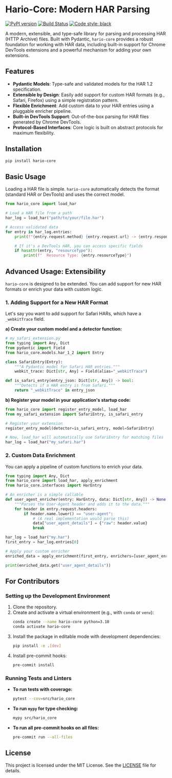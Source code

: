 # Hario-Core: Modern HAR Parsing

[![PyPI version](https://badge.fury.io/py/hario-core.svg)](https://badge.fury.io/py/hario-core)
[![Build Status](https://github.com/v-pikulev/hario-core/actions/workflows/python-package.yml/badge.svg)](https://github.com/v-pikulev/hario-core/actions/workflows/python-package.yml)
[![Code style: black](https://img.shields.io/badge/code%20style-black-000000.svg)](https://github.com/psf/black)

A modern, extensible, and type-safe library for parsing and processing HAR (HTTP Archive) files. Built with Pydantic, `hario-core` provides a robust foundation for working with HAR data, including built-in support for Chrome DevTools extensions and a powerful mechanism for adding your own extensions.

## Features

-   **Pydantic Models**: Type-safe and validated models for the HAR 1.2 specification.
-   **Extensible by Design**: Easily add support for custom HAR formats (e.g., Safari, Firefox) using a simple registration pattern.
-   **Flexible Enrichment**: Add custom data to your HAR entries using a pluggable enricher pipeline.
-   **Built-in DevTools Support**: Out-of-the-box parsing for HAR files generated by Chrome DevTools.
-   **Protocol-Based Interfaces**: Core logic is built on abstract protocols for maximum flexibility.

## Installation

```bash
pip install hario-core
```

## Basic Usage

Loading a HAR file is simple. `hario-core` automatically detects the format (standard HAR or DevTools) and uses the correct model.

```python
from hario_core import load_har

# Load a HAR file from a path
har_log = load_har("path/to/your/file.har")

# Access validated data
for entry in har_log.entries:
    print(f"{entry.request.method} {entry.request.url} -> {entry.response.status}")

    # If it's a DevTools HAR, you can access specific fields
    if hasattr(entry, "resourceType"):
        print(f"  Resource Type: {entry.resourceType}")
```

## Advanced Usage: Extensibility

`hario-core` is designed to be extended. You can add support for new HAR formats or enrich your data with custom logic.

### 1. Adding Support for a New HAR Format

Let's say you want to add support for Safari HARs, which have a `_webkitTrace` field.

**a) Create your custom model and a detector function:**

```python
# my_safari_extension.py
from typing import Any, Dict
from pydantic import Field
from hario_core.models.har_1_2 import Entry

class SafariEntry(Entry):
    """A Pydantic model for Safari HAR entries."""
    webkit_trace: Dict[str, Any] = Field(alias="_webkitTrace")

def is_safari_entry(entry_json: Dict[str, Any]) -> bool:
    """Detects if a HAR entry is from Safari."""
    return "_webkitTrace" in entry_json
```

**b) Register your model in your application's startup code:**

```python
from hario_core import register_entry_model, load_har
from my_safari_extension import SafariEntry, is_safari_entry

# Register your extension
register_entry_model(detector=is_safari_entry, model=SafariEntry)

# Now, load_har will automatically use SafariEntry for matching files
har_log = load_har("my_safari.har")
```

### 2. Custom Data Enrichment

You can apply a pipeline of custom functions to enrich your data.

```python
from typing import Any, Dict
from hario_core import load_har, apply_enrichment
from hario_core.interfaces import HarEntry

# An enricher is a simple callable
def user_agent_enricher(entry: HarEntry, data: Dict[str, Any]) -> None:
    """Parses the User-Agent header and adds it to the data."""
    for header in entry.request.headers:
        if header.name.lower() == "user-agent":
            # (A real implementation would parse this)
            data["user_agent_details"] = {"raw": header.value}
            break

har_log = load_har("my.har")
first_entry = har_log.entries[0]

# Apply your custom enricher
enriched_data = apply_enrichment(first_entry, enrichers=[user_agent_enricher])

print(enriched_data.get("user_agent_details"))
```

## For Contributors

### Setting up the Development Environment

1.  Clone the repository.
2.  Create and activate a virtual environment (e.g., with `conda` or `venv`):
    ```bash
    conda create --name hario-core python=3.10
    conda activate hario-core
    ```
3.  Install the package in editable mode with development dependencies:
    ```bash
    pip install -e .[dev]
    ```
4.  Install pre-commit hooks:
    ```bash
    pre-commit install
    ```

### Running Tests and Linters

-   **To run tests with coverage:**
    ```bash
    pytest --cov=src/hario_core
    ```
-   **To run `mypy` for type checking:**
    ```bash
    mypy src/hario_core
    ```
-   **To run all pre-commit hooks on all files:**
    ```bash
    pre-commit run --all-files
    ```

## License

This project is licensed under the MIT License. See the [LICENSE](LICENSE) file for details. 